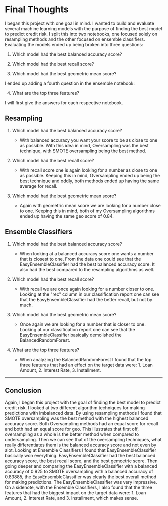 # Final Thoughts

I began this project with one goal in mind. I wanted to build and evaluate several machine learning models with the purpose of finding the best model to predict credit risk. I split this into two notebooks, one focused solely on resampling methods and the other focused on ensemble classifiers. Evaluating the models ended up being broken into three questions:

  1. Which model had the best balanced accuracy score? 
  
  2. Which model had the best recall score?

  3. Which model had the best geometric mean score?

I ended up adding a fourth question in the ensemble notebook:

  4. What are the top three features?

I will first give the answers for each respective notebook.

## Resampling
1. Which model had the best balanced accuracy score?
    -   With balanced accuracy you want your score to be as close to one as possible. With this idea in mind, Oversampling was the best technique, with SMOTE oversampling being the best method.
  
2. Which model had the best recall score?
    -  With recall score one is again looking for a number as close to one as possible. Keeping this in mind, Oversampling ended up being the best technique and oddly, both methods ended up having the same average for recall.

3. Which model had the best geometric mean score?
    - Again with geometric mean score we are looking for a number close to one. Keeping this in mind, both of my Oversampling algorithms ended up having the same geo score of 0.84.

## Ensemble Classifiers

1. Which model had the best balanced accuracy score? 
    -  When looking at a balanced accuracy score one wants a number that is closest to one. From the data one could see that the EasyEnsembleClassifier had the best balanced accuracy score. It also had the best compared to the resampling algorithms as well.
  
2. Which model had the best recall score?
    - With recall we are once again looking for a number closer to one. Looking at the "rec" column in our classification report one can see that the EasyEnsembleClassifier had the better recall, but not by much.

3. Which model had the best geometric mean score?
    - Once again we are looking for a number that is closer to one. Looking at our classification report one can see that the EasyEnsembleClassifier basically demolished the BalancedRandomForest.

4. What are the top three features?
    - When analyzing the BalancedRandomForest I found that the top three features that had an effect on the target data were: 1. Loan Amount, 2. Interest Rate, 3. Installment.
----------------------------------------------------------------------------------------------------------------------------------------------------------------
## Conclusion

Again, I began this project with the goal of finding the best model to predict credit risk. I looked at two different algorithm techniques for making predictions with imbalanced data. By using resampling methods I found that SMOTE oversampling was the best method with the highest balanced accuracy score. Both Oversampling methods had an equal score for recall and both had an equal score for geo. This illustrates that first off, oversampling as a whole is the better method when compared to undersampling. Then we can see that of the oversampling techniques, what really differentiates them is the balanced accuracy score and not even by alot. Looking at Ensemble Classifiers I found that EasyEnsembleClassifier basically won everything. EasyEnsembleClassifier had the best balanced accuracy score, the best recall score, and the best gemoetric score. Then going deeper and comparing the EasyEnsembleClassifier with a balanced accuracy of 0.925 to SMOTE oversampling with a balanced accuracy of 0.83885, the EasyEnsembleClassifier was clearly the best overall method for making predictions. The EasyEnsembleClassifier was very impressive. On a sidenote, with the Ensemble Classifiers, I also found that the three features that had the biggest impact on the target data were: 1. Loan Amount, 2. Interest Rate, and 3. Installment, which makes sense.  
